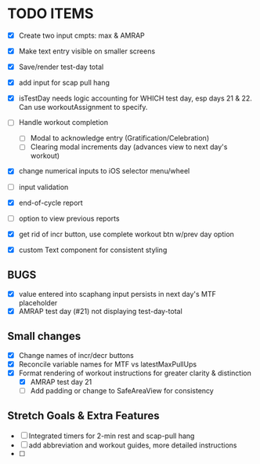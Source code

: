 # TODO ITEMS

- [x] Create two input cmpts: max & AMRAP
- [x] Make text entry visible on smaller screens
- [x] Save/render test-day total
- [x] add input for scap pull hang
- [x] isTestDay needs logic accounting for WHICH test day, esp days 21 & 22. Can use workoutAssignment to specify.
- [ ] Handle workout completion
  - [ ] Modal to acknowledge entry (Gratification/Celebration)
  - [ ] Clearing modal increments day (advances view to next day's workout)
- [x] change numerical inputs to iOS selector menu/wheel
- [ ] input validation
- [x] end-of-cycle report
- [ ] option to view previous reports
- [x] get rid of incr button, use complete workout btn w/prev day option
- [x] custom Text component for consistent styling


## BUGS

- [x] value entered into scaphang input persists in next day's MTF placeholder
- [x] AMRAP test day (#21) not displaying test-day-total

## Small changes

- [x] Change names of incr/decr buttons
- [x] Reconcile variable names for MTF vs latestMaxPullUps
- [x] Format rendering of workout instructions for greater clarity & distinction
  - [x] AMRAP test day 21
  - [ ] Add padding or change to SafeAreaView for consistency

## Stretch Goals & Extra Features

- [ ] Integrated timers for 2-min rest and scap-pull hang
- [ ] add abbreviation and workout guides, more detailed instructions
- [ ]
